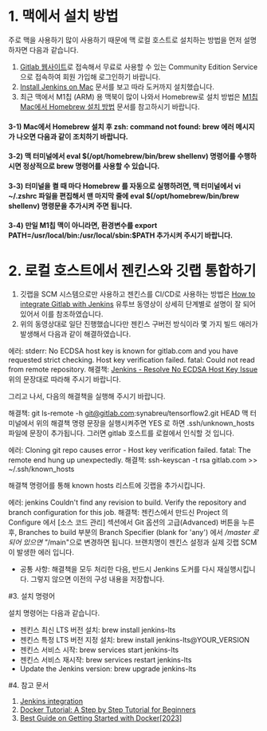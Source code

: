 # 1. 맥에서 설치 방법

주로 맥을 사용하기 많이 사용하기 때문에 맥 로컬 호스트로 설치하는 방법을 먼저 설명하자면 다음과 같습니다.

1) [Gitlab 웹사이트](https://gitlab.com)로 접속해서 무료로 사용할 수 있는 Community Edition Service 으로 접속하여 회원 가입해 로그인하기 바랍니다. 
2) [Install Jenkins on Mac](https://www.knowledgehut.com/blog/devops/install-jenkins-on-mac) 문서를 보고 따라 도커까지 설치했습니다.
3) 최근 맥에서 M1칩 (ARM) 용 맥북이 많이 나와서 Homebrew로 설치 방법은 [M1칩 Mac에서 Homebrew 설치 방법](https://designdepot.tistory.com/209) 문서를 참고하시기 바랍니다.

#### 3-1) Mac에서 Homebrew 설치 후 zsh: command not found: brew 에러 메시지가 나오면 다음과 같이 조치하기 바랍니다. 
#### 3-2) 맥 터미널에서 eval $(/opt/homebrew/bin/brew shellenv) 명령어를 수행하시면 정상적으로 brew 명령어를 사용할 수 있습니다. 
#### 3-3) 터미널을 켤 때 마다 Homebrew 를 자동으로 실행하려면, 맥 터미널에서 vi ~/.zshrc 파일을 편집해서 맨 마지막 줄에 eval $(/opt/homebrew/bin/brew shellenv) 명령문을 추가시켜 주면 됩니다.
#### 3-4) 만일 M1칩 맥이 아니라면, 환경변수를 export PATH=/usr/local/bin:/usr/local/sbin:$PATH 추가시켜 주시기 바랍니다. 

# 2. 로컬 호스트에서 젠킨스와 깃랩 통합하기

1) 깃랩을 SCM 시스템으로만 사용하고 젠킨스를 CI/CD로 사용하는 방법은 [How to integrate Gitlab with Jenkins](https://www.youtube.com/watch?v=-O4tiLzYJMI) 유투브 동영상이 상세히 단계별로 설명이 잘 되어 있어서 이를 참조하였습니다.
2) 위의 동영상대로 일단 진행했습니다만 젠킨스 구버전 방식이라 몇 가지 빌드 애러가 발생해서 다음과 같이 해결하였습니다. 

에러: stderr: No ECDSA host key is known for gitlab.com and you have requested strict checking.
Host key verification failed. fatal: Could not read from remote repository.
해결책: [Jenkins - Resolve No ECDSA Host Key Issue](https://blog.programster.org/jenkins-resolve-no-ecdsa-host-key-issue)
위의 문장대로 따라해 주시기 바랍니다. 

그리고 나서, 다음의 해결책을 실행해 주시기 바랍니다. 

해결책: git ls-remote -h git@gitlab.com:synabreu/tensorflow2.git HEAD 
맥 터미널에서 위의 해결책 명령 문장을 실행시켜주면  YES 로 하면 .ssh/unknown_hosts 파일에 문장이 추가됩니다.
그러면 gitlab 호스트를 로컬에서 인식할 것 입니다.  

에러: Cloning git repo causes error - Host key verification failed. fatal: The remote end hung up unexpectedly.
해결책: ssh-keyscan -t rsa gitlab.com >> ~/.ssh/known_hosts

해결책 명령어를 통해 known hosts 리스트에 깃랩을 추가시킵니다. 

에러: jenkins Couldn't find any revision to build. Verify the repository and branch configuration for this job.
해결책: 젠킨스에서 만드신 Project 의 Configure 에서 [소스 코드 관리] 섹션에서 Git 옵션의 고급(Advanced) 버튼을 누른 후, Branches to build 부분의 Branch Specifier (blank for 'any') 에서 */master 로 되어 있으면 "*/main"으로 변경하면 됩니다. 브랜치명이 젠킨스 설정과 실제 깃랩 SCM이 발생한 에러 입니다.  

* 공통 사항: 해결책을 모두 처리한 다음, 반드시 Jenkins 도커를 다시 재실행시킵니다. 그렇지 않으면 이전의 구성 내용을 저장합니다. 

#3. 설치 명령어

설치 명령어는 다음과 같습니다.

* 젠킨스 최신 LTS 버전 설치: brew install jenkins-lts
* 젠킨스 특정 LTS 버전 지정 설치: brew install jenkins-lts@YOUR_VERSION
* 젠킨스 서비스 시작: brew services start jenkins-lts
* 젠킨스 서비스 재시작: brew services restart jenkins-lts
* Update the Jenkins version: brew upgrade jenkins-lts

#4. 참고 문서

1. [Jenkins integration](https://docs.gitlab.com/ee/integration/jenkins.html)
2. [Docker Tutorial: A Step by Step Tutorial for Beginners](https://www.simplilearn.com/tutorials/docker-tutorial)
3. [Best Guide on Getting Started with Docker[2023]](https://www.simplilearn.com/tutorials/docker-tutorial/getting-started-with-docker)

 



